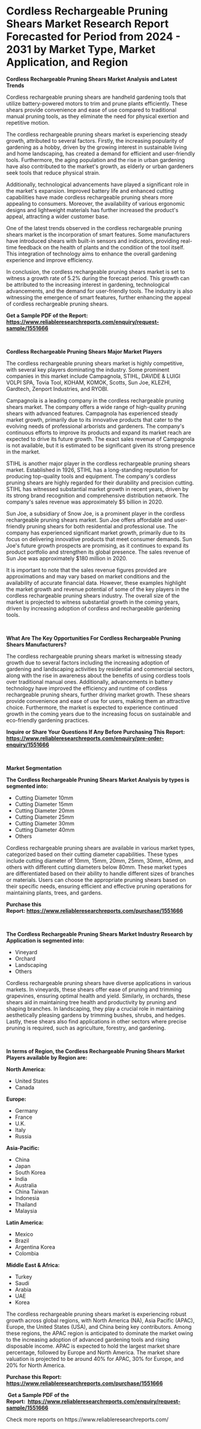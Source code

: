 <p><h1>Cordless Rechargeable Pruning Shears Market Research Report Forecasted for Period from 2024 -  2031 by Market Type, Market Application, and Region</h1></p><p><strong>Cordless Rechargeable Pruning Shears Market Analysis and Latest Trends</strong></p>
<p><p>Cordless rechargeable pruning shears are handheld gardening tools that utilize battery-powered motors to trim and prune plants efficiently. These shears provide convenience and ease of use compared to traditional manual pruning tools, as they eliminate the need for physical exertion and repetitive motion.</p><p>The cordless rechargeable pruning shears market is experiencing steady growth, attributed to several factors. Firstly, the increasing popularity of gardening as a hobby, driven by the growing interest in sustainable living and home landscaping, has created a demand for efficient and user-friendly tools. Furthermore, the aging population and the rise in urban gardening have also contributed to the market's growth, as elderly or urban gardeners seek tools that reduce physical strain.</p><p>Additionally, technological advancements have played a significant role in the market's expansion. Improved battery life and enhanced cutting capabilities have made cordless rechargeable pruning shears more appealing to consumers. Moreover, the availability of various ergonomic designs and lightweight materials has further increased the product's appeal, attracting a wider customer base.</p><p>One of the latest trends observed in the cordless rechargeable pruning shears market is the incorporation of smart features. Some manufacturers have introduced shears with built-in sensors and indicators, providing real-time feedback on the health of plants and the condition of the tool itself. This integration of technology aims to enhance the overall gardening experience and improve efficiency.</p><p>In conclusion, the cordless rechargeable pruning shears market is set to witness a growth rate of 5.2% during the forecast period. This growth can be attributed to the increasing interest in gardening, technological advancements, and the demand for user-friendly tools. The industry is also witnessing the emergence of smart features, further enhancing the appeal of cordless rechargeable pruning shears.</p></p>
<p><strong>Get a Sample PDF of the Report:&nbsp; <a href="https://www.reliableresearchreports.com/enquiry/request-sample/1551666">https://www.reliableresearchreports.com/enquiry/request-sample/1551666</a></strong></p>
<p>&nbsp;</p>
<p><strong>Cordless Rechargeable Pruning Shears Major Market Players</strong></p>
<p><p>The cordless rechargeable pruning shears market is highly competitive, with several key players dominating the industry. Some prominent companies in this market include Campagnola, STIHL, DAVIDE & LUIGI VOLPI SPA, Tovia Tool, KOHAM, KOMOK, Scotts, Sun Joe, KLEZHI, Gardtech, Zenport Industries, and RYOBI. </p><p>Campagnola is a leading company in the cordless rechargeable pruning shears market. The company offers a wide range of high-quality pruning shears with advanced features. Campagnola has experienced steady market growth, primarily due to its innovative products that cater to the evolving needs of professional arborists and gardeners. The company's continuous efforts to improve its products and expand its market reach are expected to drive its future growth. The exact sales revenue of Campagnola is not available, but it is estimated to be significant given its strong presence in the market.</p><p>STIHL is another major player in the cordless rechargeable pruning shears market. Established in 1926, STIHL has a long-standing reputation for producing top-quality tools and equipment. The company's cordless pruning shears are highly regarded for their durability and precision cutting. STIHL has witnessed substantial market growth in recent years, driven by its strong brand recognition and comprehensive distribution network. The company's sales revenue was approximately $5 billion in 2020.</p><p>Sun Joe, a subsidiary of Snow Joe, is a prominent player in the cordless rechargeable pruning shears market. Sun Joe offers affordable and user-friendly pruning shears for both residential and professional use. The company has experienced significant market growth, primarily due to its focus on delivering innovative products that meet consumer demands. Sun Joe's future growth prospects are promising, as it continues to expand its product portfolio and strengthen its global presence. The sales revenue of Sun Joe was approximately $180 million in 2020.</p><p>It is important to note that the sales revenue figures provided are approximations and may vary based on market conditions and the availability of accurate financial data. However, these examples highlight the market growth and revenue potential of some of the key players in the cordless rechargeable pruning shears industry. The overall size of the market is projected to witness substantial growth in the coming years, driven by increasing adoption of cordless and rechargeable gardening tools.</p></p>
<p>&nbsp;</p>
<p><strong>What Are The Key Opportunities For Cordless Rechargeable Pruning Shears Manufacturers?</strong></p>
<p><p>The cordless rechargeable pruning shears market is witnessing steady growth due to several factors including the increasing adoption of gardening and landscaping activities by residential and commercial sectors, along with the rise in awareness about the benefits of using cordless tools over traditional manual ones. Additionally, advancements in battery technology have improved the efficiency and runtime of cordless rechargeable pruning shears, further driving market growth. These shears provide convenience and ease of use for users, making them an attractive choice. Furthermore, the market is expected to experience continued growth in the coming years due to the increasing focus on sustainable and eco-friendly gardening practices.</p></p>
<p><strong>Inquire or Share Your Questions If Any Before Purchasing This Report: <a href="https://www.reliableresearchreports.com/enquiry/pre-order-enquiry/1551666">https://www.reliableresearchreports.com/enquiry/pre-order-enquiry/1551666</a></strong></p>
<p>&nbsp;</p>
<p><strong>Market Segmentation</strong></p>
<p><strong>The Cordless Rechargeable Pruning Shears Market Analysis by types is segmented into:</strong></p>
<p><ul><li>Cutting Diameter 10mm</li><li>Cutting Diameter 15mm</li><li>Cutting Diameter 20mm</li><li>Cutting Diameter 25mm</li><li>Cutting Diameter 30mm</li><li>Cutting Diameter 40mm</li><li>Others</li></ul></p>
<p><p>Cordless rechargeable pruning shears are available in various market types, categorized based on their cutting diameter capabilities. These types include cutting diameter of 10mm, 15mm, 20mm, 25mm, 30mm, 40mm, and others with different cutting diameters below 80mm. These market types are differentiated based on their ability to handle different sizes of branches or materials. Users can choose the appropriate pruning shears based on their specific needs, ensuring efficient and effective pruning operations for maintaining plants, trees, and gardens.</p></p>
<p><strong>Purchase this Report:&nbsp;<a href="https://www.reliableresearchreports.com/purchase/1551666">https://www.reliableresearchreports.com/purchase/1551666</a></strong></p>
<p>&nbsp;</p>
<p><strong>The Cordless Rechargeable Pruning Shears Market Industry Research by Application is segmented into:</strong></p>
<p><ul><li>Vineyard</li><li>Orchard</li><li>Landscaping</li><li>Others</li></ul></p>
<p><p>Cordless rechargeable pruning shears have diverse applications in various markets. In vineyards, these shears offer ease of pruning and trimming grapevines, ensuring optimal health and yield. Similarly, in orchards, these shears aid in maintaining tree health and productivity by pruning and shaping branches. In landscaping, they play a crucial role in maintaining aesthetically pleasing gardens by trimming bushes, shrubs, and hedges. Lastly, these shears also find applications in other sectors where precise pruning is required, such as agriculture, forestry, and gardening.</p></p>
<p>&nbsp;</p>
<p><strong>In terms of Region, the Cordless Rechargeable Pruning Shears Market Players available by Region are:</strong></p>
<p>
    <p> <strong> North America: </strong>
        <ul>
            <li>United States</li>
            <li>Canada</li>
        </ul>
        </p> 
    <p> <strong> Europe: </strong>
        <ul>
            <li>Germany</li>
            <li>France</li>
            <li>U.K.</li>
            <li>Italy</li>
            <li>Russia</li>
        </ul>
        </p> 
    <p> <strong> Asia-Pacific: </strong>
        <ul>
            <li>China</li>
            <li>Japan</li>
            <li>South Korea</li>
            <li>India</li>
            <li>Australia</li>
            <li>China Taiwan</li>
            <li>Indonesia</li>
            <li>Thailand</li>
            <li>Malaysia</li>
        </ul>
        </p> 
    <p> <strong> Latin America: </strong>
        <ul>
            <li>Mexico</li>
            <li>Brazil</li>
            <li>Argentina Korea</li>
            <li>Colombia</li>
        </ul>
        </p> 
    <p> <strong> Middle East & Africa: </strong>
        <ul>
            <li>Turkey</li>
            <li>Saudi</li>
            <li>Arabia</li>
            <li>UAE</li>
            <li>Korea</li>
        </ul>
    </p>
    </p>
<p><p>The cordless rechargeable pruning shears market is experiencing robust growth across global regions, with North America (NA), Asia Pacific (APAC), Europe, the United States (USA), and China being key contributors. Among these regions, the APAC region is anticipated to dominate the market owing to the increasing adoption of advanced gardening tools and rising disposable income. APAC is expected to hold the largest market share percentage, followed by Europe and North America. The market share valuation is projected to be around 40% for APAC, 30% for Europe, and 20% for North America.</p></p>
<p><strong>Purchase this Report: <a href="https://www.reliableresearchreports.com/purchase/1551666">https://www.reliableresearchreports.com/purchase/1551666</a></strong></p>
<p>&nbsp;<strong>Get a Sample PDF of the Report:&nbsp;&nbsp;<a href="https://www.reliableresearchreports.com/enquiry/request-sample/1551666">https://www.reliableresearchreports.com/enquiry/request-sample/1551666</a></strong></p>
<p><strong></strong></p>
<p>Check more reports on https://www.reliableresearchreports.com/</p>